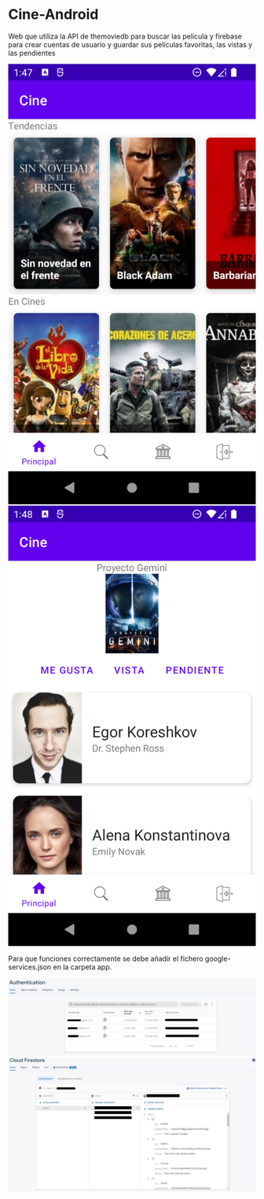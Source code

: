 # Cine-Android

Web que utiliza la API de themoviedb para buscar las película y firebase para crear cuentas de usuario y guardar sus películas favoritas, las vistas y las pendientes

![](https://raw.githubusercontent.com/MarcpTr/cine-android/main/principal.png)
![](https://raw.githubusercontent.com/MarcpTr/cine-android/main/cast.png)

Para que funciones correctamente se debe añadir el fichero google-services.json en la carpeta app.

![](https://raw.githubusercontent.com/MarcpTr/cine-android/main/auth.JPG)
![](https://raw.githubusercontent.com/MarcpTr/cine-android/main/firestore.JPG)
